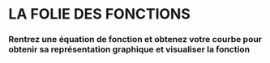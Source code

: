 # LA FOLIE DES FONCTIONS   
### Rentrez une équation de fonction et obtenez votre courbe pour obtenir sa représentation graphique et visualiser la fonction
